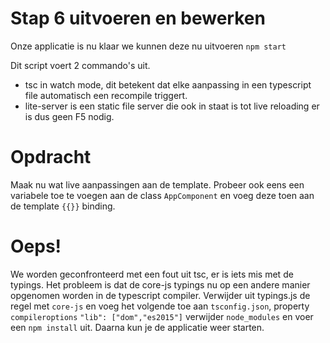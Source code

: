 # Stap 6 uitvoeren en bewerken

Onze applicatie is nu klaar we kunnen deze nu uitvoeren `npm start`

Dit script voert 2 commando's uit.
- tsc in watch mode, dit betekent dat elke aanpassing in een typescript file automatisch een recompile triggert.
- lite-server is een static file server die ook in staat is tot live reloading er is dus geen F5 nodig.

# Opdracht
Maak nu wat live aanpassingen aan de template. Probeer ook eens een variabele toe te voegen aan de class `AppComponent`
en voeg deze toen aan de template `{{}}` binding.

# Oeps!
We worden geconfronteerd met een fout uit tsc, er is iets mis met de typings.
Het probleem is dat de core-js typings nu op een andere manier opgenomen worden in de typescript compiler.
Verwijder uit typings.js de regel met `core-js` en voeg het volgende toe aan `tsconfig.json`, property `compileroptions`
    `"lib": ["dom","es2015"]` verwijder `node_modules` en voer een `npm install` uit. Daarna kun je de applicatie weer starten.